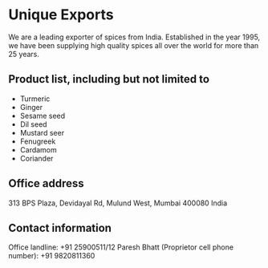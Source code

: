 # Unique Exports
We are a leading exporter of spices from India. Established in the year 1995, we have been supplying high quality spices all over the world for more than 25 years.

## Product list, including but not limited to 
* Turmeric
* Ginger 
* Sesame seed
* Dil seed
* Mustard seer
* Fenugreek 
* Cardamom 
* Coriander

## Office address 
313 BPS Plaza, Devidayal Rd, Mulund West, Mumbai 400080 India 

## Contact information 
Office landline: +91 25900511/12
Paresh Bhatt (Proprietor cell phone number): +91 9820811360
